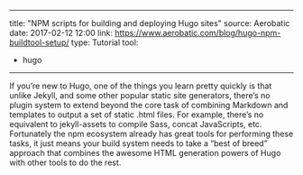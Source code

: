 ---
title: "NPM scripts for building and deploying Hugo sites"
source: Aerobatic
date: 2017-02-12 12:00
link: https://www.aerobatic.com/blog/hugo-npm-buildtool-setup/
type: Tutorial
tool:
  - hugo
 ---
 If you’re new to Hugo, one of the things you learn pretty quickly is that unlike Jekyll, and some other popular static site generators, there’s no plugin system to extend beyond the core task of combining Markdown and templates to output a set of static .html files. For example, there’s no equivalent to jekyll-assets to compile Sass, concat JavaScripts, etc. Fortunately the npm ecosystem already has great tools for performing these tasks, it just means your build system needs to take a “best of breed” approach that combines the awesome HTML generation powers of Hugo with other tools to do the rest.
